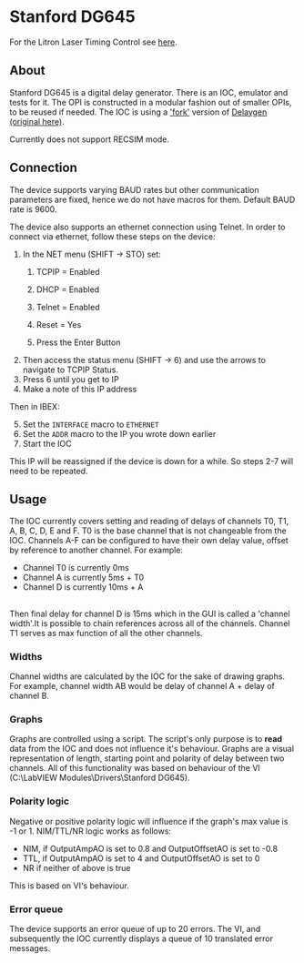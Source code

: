 # Stanford DG645

For the Litron Laser Timing Control see [here](https://github.com/ISISComputingGroup/ibex_developers_manual/wiki/Litron-Laser-Timing-Control-(Stanford-DG645)).

## About
Stanford DG645 is a digital delay generator. There is an IOC, emulator and tests for it. The OPI is constructed in a modular fashion
out of smaller OPIs, to be reused if needed. The IOC is using a ['fork'](https://github.com/ISISComputingGroup/EPICS-delaygen) version of [Delaygen (original here)](https://github.com/epics-modules/delaygen).

Currently does not support RECSIM mode.

## Connection
The device supports varying BAUD rates but other communication parameters are fixed, hence we do not have macros for them. Default BAUD rate is 9600.

The device also supports an ethernet connection using Telnet. In order to connect via ethernet, follow these steps on the device:
1. In the NET menu (SHIFT -> STO) set:
    1. TCPIP = Enabled

    2. DHCP = Enabled

    3. Telnet = Enabled

    4. Reset = Yes

    5. Press the Enter Button
2. Then access the status menu (SHIFT -> 6) and use the arrows to navigate to TCPIP Status.
2. Press 6 until you get to IP
3. Make a note of this IP address

Then in IBEX:

5. Set the `INTERFACE` macro to `ETHERNET`
6. Set the `ADDR` macro to the IP you wrote down earlier
7. Start the IOC

This IP will be reassigned if the device is down for a while. So steps 2-7 will need to be repeated.

## Usage
The IOC currently covers setting and reading of delays of channels T0, T1, A, B, C, D, E and F. T0 is the base channel that is not changeable from the IOC. Channels A-F can be configured to have their own delay value, offset by reference to another channel. For example:
- Channel T0 is currently 0ms
- Channel A is currently 5ms + T0
- Channel D is currently 10ms + A
## 
Then final delay for channel D is 15ms which in the GUI is called a 'channel width'.It is possible to chain references across all of the channels. Channel T1 serves as max function of all the other channels.

### Widths

Channel widths are calculated by the IOC for the sake of drawing graphs. For example, channel width AB would be delay of channel A + delay of channel B.

### Graphs
Graphs are controlled using a script. The script's only purpose is to **read** data from the IOC and does not influence it's behaviour. Graphs are a visual representation of length, starting point and polarity of delay between two channels. All of this functionality was based on behaviour of the VI (C:\LabVIEW Modules\Drivers\Stanford DG645).

### Polarity logic
Negative or positive polarity logic will influence if the graph's max value is -1 or 1. NIM/TTL/NR logic works as follows:
- NIM, if OutputAmpAO is set to 0.8 and OutputOffsetAO is set to -0.8
- TTL, if OutputAmpAO is set to 4 and OutputOffsetAO is set to 0
- NR if neither of above is true

This is based on VI's behaviour.

### Error queue
The device supports an error queue of up to 20 errors. The VI, and subsequently the IOC currently displays a queue of 10 translated error messages.